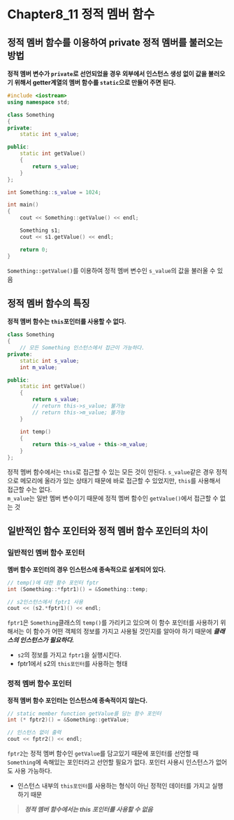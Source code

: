 # Chapter8_11 정적 멤버 함수

## 정적 멤버 함수를 이용하여 private 정적 멤버를 불러오는 방법
**정적 멤버 변수가 `private`로 선언되었을 경우 외부에서 인스턴스 생성 없이 값을 불러오기 위해서 getter계열의 멤버 함수를 `static`으로 만들어 주면 된다.**
```cpp
#include <iostream>
using namespace std;

class Something
{
private:
	static int s_value;

public:
	static int getValue()
	{
		return s_value;
	}
};

int Something::s_value = 1024;

int main()
{
	cout << Something::getValue() << endl;

	Something s1;
	cout << s1.getValue() << endl;

	return 0;
}
```
`Something::getValue()`를 이용하여 정적 멤버 변수인 `s_value`의 값을 불러올 수 있음

## 정적 멤버 함수의 특징
**정적 멤버 함수는 `this`포인터를 사용할 수 없다.**
```cpp
class Something
{
	// 모든 Something 인스턴스에서 접근이 가능하다.
private:
	static int s_value;
	int m_value;

public:
	static int getValue()
	{
		return s_value;
        // return this->s_value; 불가능
        // return this->m_value; 불가능
	}

	int temp()
	{
		return this->s_value + this->m_value;
	}
};
```
정적 멤버 함수에서는 `this`로 접근할 수 있는 모든 것이 안된다.
`s_value`같은 경우 정적으로 메모리에 올라가 있는 상태기 때문에 바로 접근할 수 있었지만, `this`를 사용해서 접근할 수는 없다.<br>
`m_value`는 일반 멤버 변수이기 때문에 정적 멤버 함수인 `getValue()`에서 접근할 수 없는 것

## 일반적인 함수 포인터와 정적 멤버 함수 포인터의 차이
### 일반적인 멤버 함수 포인터
**멤버 함수 포인터의 경우 인스턴스에 종속적으로 설계되어 있다.**
```cpp
// temp()에 대한 함수 포인터 fptr
int (Something::*fptr1)() = &Something::temp;

// s2인스턴스에서 fptr1 사용
cout << (s2.*fptr1)() << endl;
```
`fptr1`은 `Something`클래스의 `temp()`를 가리키고 있으며 이 함수 포인터를 사용하기 위해서는 이 함수가 어떤 객체의 정보를 가지고 사용될 것인지를 알아야 하기 때문에 ***클래스의 인스턴스가 필요하다.***<br>
- `s2`의 정보를 가지고 `fptr1`을 실행시킨다.
- fptr1에서 s2의 `this포인터`를 사용하는 형태

### 정적 멤버 함수 포인터
**정적 멤버 함수 포인터는 인스턴스에 종속적이지 않는다.**
```cpp
// static member function getValue를 담는 함수 포인터
int (* fptr2)() = &Something::getValue;

// 인스턴스 없이 출력
cout << fptr2() << endl;
```
`fptr2`는 정적 멤버 함수인 `getValue`를 담고있기 때문에 포인터를 선언할 때 `Something`에 속해있는 포인터라고 선언할 필요가 없다.
포인터 사용시 인스턴스가 없어도 사용 가능하다.
- 인스턴스 내부의 `this포인터`를 사용하는 형식이 아닌 정적인 데이터를 가지고 실행하기 때문

> ***정적 멤버 함수에서는 this 포인터를 사용할 수 없음***